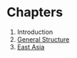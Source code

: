 # Chapters

1. Introduction
1. [General Structure](<General Structure>)
1. [East Asia](<East Asia>)
